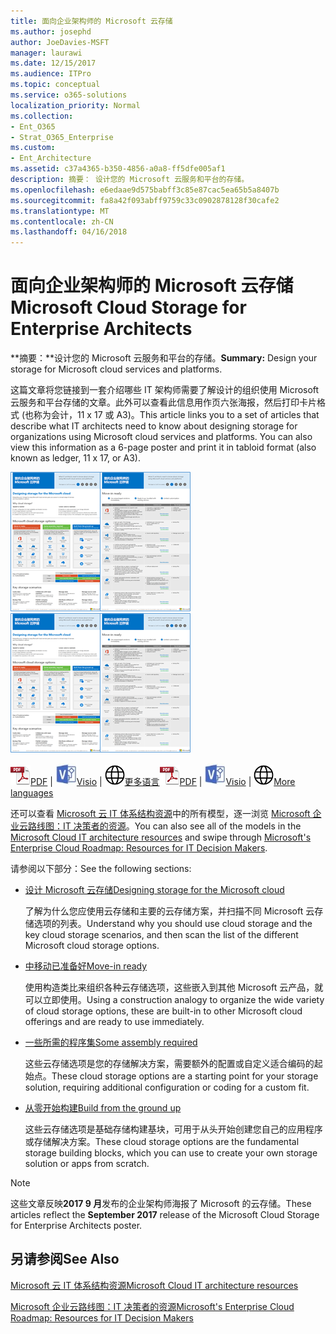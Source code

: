 ```yaml
---
title: 面向企业架构师的 Microsoft 云存储
ms.author: josephd
author: JoeDavies-MSFT
manager: laurawi
ms.date: 12/15/2017
ms.audience: ITPro
ms.topic: conceptual
ms.service: o365-solutions
localization_priority: Normal
ms.collection:
- Ent_O365
- Strat_O365_Enterprise
ms.custom:
- Ent_Architecture
ms.assetid: c37a4365-b350-4856-a0a8-ff5dfe005af1
description: 摘要： 设计您的 Microsoft 云服务和平台的存储。
ms.openlocfilehash: e6edaae9d575babff3c85e87cac5ea65b5a8407b
ms.sourcegitcommit: fa8a42f093abff9759c33c0902878128f30cafe2
ms.translationtype: MT
ms.contentlocale: zh-CN
ms.lasthandoff: 04/16/2018
---
```

# <a name="microsoft-cloud-storage-for-enterprise-architects"></a><span data-ttu-id="fdd16-103">面向企业架构师的 Microsoft 云存储</span><span class="sxs-lookup"><span data-stu-id="fdd16-103">Microsoft Cloud Storage for Enterprise Architects</span></span>

 <span data-ttu-id="fdd16-104">**摘要：**设计您的 Microsoft 云服务和平台的存储。</span><span class="sxs-lookup"><span data-stu-id="fdd16-104">**Summary:** Design your storage for Microsoft cloud services and platforms.</span></span>
  
<span data-ttu-id="fdd16-p101">这篇文章将您链接到一套介绍哪些 IT 架构师需要了解设计的组织使用 Microsoft 云服务和平台存储的文章。此外可以查看此信息用作页六张海报，然后打印卡片格式 (也称为会计，11 x 17 或 A3)。</span><span class="sxs-lookup"><span data-stu-id="fdd16-p101">This article links you to a set of articles that describe what IT architects need to know about designing storage for organizations using Microsoft cloud services and platforms. You can also view this information as a 6-page poster and print it in tabloid format (also known as ledger, 11 x 17, or A3).</span></span>
  
<span data-ttu-id="fdd16-107">[![Microsoft 云存储模型的缩略图图像](images/0d4e2eb9-1109-4b3b-bf9e-2f3eff2e2cc4.png)  
](https://www.microsoft.com/download/details.aspx?id=49552)</span><span class="sxs-lookup"><span data-stu-id="fdd16-107">[![Thumb image for Microsoft cloud storage model](images/0d4e2eb9-1109-4b3b-bf9e-2f3eff2e2cc4.png)  
](https://www.microsoft.com/download/details.aspx?id=49552)</span></span>
  
<span data-ttu-id="fdd16-108">![PDF 文件](images/ITPro_Other_PDFicon.png)[PDF](https://go.microsoft.com/fwlink/p/?linkid=842079) | ![Visio 文件](images/ITPro_Other_VisioIcon.jpg)[Visio](https://go.microsoft.com/fwlink/p/?linkid=842080) | ![参阅包含其他语言版本的页面](images/e16c992d-b0f8-48ae-bf44-db7a9fcaab9e.png)[更多语言](https://www.microsoft.com/download/details.aspx?id=49552)</span><span class="sxs-lookup"><span data-stu-id="fdd16-108">![PDF file](images/ITPro_Other_PDFicon.png)[PDF](https://go.microsoft.com/fwlink/p/?linkid=842079) | ![Visio file](images/ITPro_Other_VisioIcon.jpg)[Visio](https://go.microsoft.com/fwlink/p/?linkid=842080) | ![See a page with versions in additional languages](images/e16c992d-b0f8-48ae-bf44-db7a9fcaab9e.png)[More languages](https://www.microsoft.com/download/details.aspx?id=49552)</span></span>
  
<span data-ttu-id="fdd16-109">还可以查看 [Microsoft 云 IT 体系结构资源](microsoft-cloud-it-architecture-resources.md)中的所有模型，逐一浏览 [Microsoft 企业云路线图：IT 决策者的资源](https://aka.ms/cloudarchitecture)。</span><span class="sxs-lookup"><span data-stu-id="fdd16-109">You can also see all of the models in the [Microsoft Cloud IT architecture resources](microsoft-cloud-it-architecture-resources.md) and swipe through [Microsoft's Enterprise Cloud Roadmap: Resources for IT Decision Makers](https://aka.ms/cloudarchitecture).</span></span>
  
<span data-ttu-id="fdd16-110">请参阅以下部分：</span><span class="sxs-lookup"><span data-stu-id="fdd16-110">See the following sections:</span></span>
  
- [<span data-ttu-id="fdd16-111">设计 Microsoft 云存储</span><span class="sxs-lookup"><span data-stu-id="fdd16-111">Designing storage for the Microsoft cloud</span></span>](designing-storage-for-the-microsoft-cloud.md)
    
    <span data-ttu-id="fdd16-112">了解为什么您应使用云存储和主要的云存储方案，并扫描不同 Microsoft 云存储选项的列表。</span><span class="sxs-lookup"><span data-stu-id="fdd16-112">Understand why you should use cloud storage and the key cloud storage scenarios, and then scan the list of the different Microsoft cloud storage options.</span></span>
    
- [<span data-ttu-id="fdd16-113">中移动已准备好</span><span class="sxs-lookup"><span data-stu-id="fdd16-113">Move-in ready</span></span>](move-in-ready.md)
    
    <span data-ttu-id="fdd16-114">使用构造类比来组织各种云存储选项，这些嵌入到其他 Microsoft 云产品，就可以立即使用。</span><span class="sxs-lookup"><span data-stu-id="fdd16-114">Using a construction analogy to organize the wide variety of cloud storage options, these are built-in to other Microsoft cloud offerings and are ready to use immediately.</span></span>
    
- [<span data-ttu-id="fdd16-115">一些所需的程序集</span><span class="sxs-lookup"><span data-stu-id="fdd16-115">Some assembly required</span></span>](some-assembly-required.md)
    
    <span data-ttu-id="fdd16-116">这些云存储选项是您的存储解决方案，需要额外的配置或自定义适合编码的起始点。</span><span class="sxs-lookup"><span data-stu-id="fdd16-116">These cloud storage options are a starting point for your storage solution, requiring additional configuration or coding for a custom fit.</span></span>
    
- [<span data-ttu-id="fdd16-117">从零开始构建</span><span class="sxs-lookup"><span data-stu-id="fdd16-117">Build from the ground up</span></span>](build-from-the-ground-up.md)
    
    <span data-ttu-id="fdd16-118">这些云存储选项是基础存储构建基块，可用于从头开始创建您自己的应用程序或存储解决方案。</span><span class="sxs-lookup"><span data-stu-id="fdd16-118">These cloud storage options are the fundamental storage building blocks, which you can use to create your own storage solution or apps from scratch.</span></span>
    
> [!NOTE]
> <span data-ttu-id="fdd16-119">这些文章反映**2017 9 月**发布的企业架构师海报了 Microsoft 的云存储。</span><span class="sxs-lookup"><span data-stu-id="fdd16-119">These articles reflect the **September 2017** release of the Microsoft Cloud Storage for Enterprise Architects poster.</span></span>
  
## <a name="see-also"></a><span data-ttu-id="fdd16-120">另请参阅</span><span class="sxs-lookup"><span data-stu-id="fdd16-120">See Also</span></span>

[<span data-ttu-id="fdd16-121">Microsoft 云 IT 体系结构资源</span><span class="sxs-lookup"><span data-stu-id="fdd16-121">Microsoft Cloud IT architecture resources</span></span>](microsoft-cloud-it-architecture-resources.md)

[<span data-ttu-id="fdd16-122">Microsoft 企业云路线图：IT 决策者的资源</span><span class="sxs-lookup"><span data-stu-id="fdd16-122">Microsoft's Enterprise Cloud Roadmap: Resources for IT Decision Makers</span></span>](https://sway.com/FJ2xsyWtkJc2taRD)



